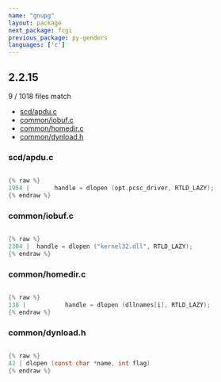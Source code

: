 ```yaml
---
name: "gnupg"
layout: package
next_package: fcgi
previous_package: py-genders
languages: ['c']
---
```

## 2.2.15
9 / 1018 files match

 - [scd/apdu.c](#scdapduc)
 - [common/iobuf.c](#commoniobufc)
 - [common/homedir.c](#commonhomedirc)
 - [common/dynload.h](#commondynloadh)

### scd/apdu.c

```c

{% raw %}
1954 |       handle = dlopen (opt.pcsc_driver, RTLD_LAZY);
{% endraw %}

```
### common/iobuf.c

```c

{% raw %}
2304 | 	handle = dlopen ("kernel32.dll", RTLD_LAZY);
{% endraw %}

```
### common/homedir.c

```c

{% raw %}
138 |           handle = dlopen (dllnames[i], RTLD_LAZY);
{% endraw %}

```
### common/dynload.h

```c

{% raw %}
42 | dlopen (const char *name, int flag)
{% endraw %}

```